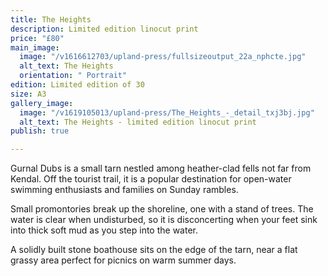 ```yaml
---
title: The Heights
description: Limited edition linocut print
price: "£80"
main_image:
  image: "/v1616612703/upland-press/fullsizeoutput_22a_nphcte.jpg"
  alt_text: The Heights
  orientation: " Portrait"
edition: Limited edition of 30
size: A3
gallery_image:
  image: "/v1619105013/upland-press/The_Heights_-_detail_txj3bj.jpg"
  alt_text: The Heights - limited edition linocut print
publish: true

---
```

Gurnal Dubs is a small tarn nestled among heather-clad fells not far from Kendal. Off the tourist trail, it is a popular destination for open-water swimming enthusiasts and families on Sunday rambles. 

Small promontories break up the shoreline, one with a stand of trees. The water is clear when undisturbed, so it is disconcerting when your feet sink into thick soft mud as you step into the water. 

A solidly built stone boathouse sits on the edge of the tarn, near a flat grassy area perfect for picnics on warm summer days.